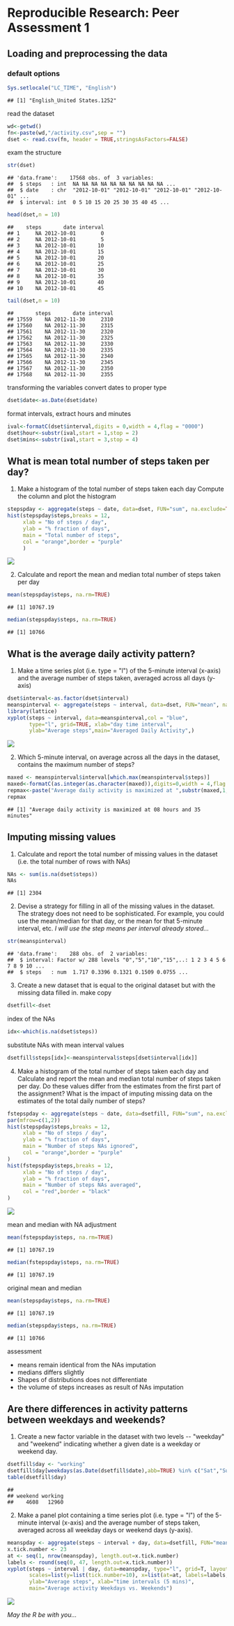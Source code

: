 # Reproducible Research: Peer Assessment 1

## Loading and preprocessing the data
### default options

```r
Sys.setlocale("LC_TIME", "English")
```

```
## [1] "English_United States.1252"
```

read the dataset

```r
wd<-getwd()
fn<-paste(wd,"/activity.csv",sep = "")
dset <- read.csv(fn, header = TRUE,stringsAsFactors=FALSE)
```

exam the structure

```r
str(dset)
```

```
## 'data.frame':	17568 obs. of  3 variables:
##  $ steps   : int  NA NA NA NA NA NA NA NA NA NA ...
##  $ date    : chr  "2012-10-01" "2012-10-01" "2012-10-01" "2012-10-01" ...
##  $ interval: int  0 5 10 15 20 25 30 35 40 45 ...
```

```r
head(dset,n = 10)
```

```
##    steps       date interval
## 1     NA 2012-10-01        0
## 2     NA 2012-10-01        5
## 3     NA 2012-10-01       10
## 4     NA 2012-10-01       15
## 5     NA 2012-10-01       20
## 6     NA 2012-10-01       25
## 7     NA 2012-10-01       30
## 8     NA 2012-10-01       35
## 9     NA 2012-10-01       40
## 10    NA 2012-10-01       45
```

```r
tail(dset,n = 10)
```

```
##       steps       date interval
## 17559    NA 2012-11-30     2310
## 17560    NA 2012-11-30     2315
## 17561    NA 2012-11-30     2320
## 17562    NA 2012-11-30     2325
## 17563    NA 2012-11-30     2330
## 17564    NA 2012-11-30     2335
## 17565    NA 2012-11-30     2340
## 17566    NA 2012-11-30     2345
## 17567    NA 2012-11-30     2350
## 17568    NA 2012-11-30     2355
```

transforming the variables
convert dates to proper type

```r
dset$date<-as.Date(dset$date)
```

format intervals, extract hours and minutes

```r
ival<-formatC(dset$interval,digits = 0,width = 4,flag = "0000")
dset$hour<-substr(ival,start = 1,stop = 2)
dset$mins<-substr(ival,start = 3,stop = 4)
```

## What is mean total number of steps taken per day?

1. Make a histogram of the total number of steps taken each day
Compute the column and plot the histogram

```r
stepspday <- aggregate(steps ~ date, data=dset, FUN="sum", na.exclude=TRUE)
hist(stepspday$steps,breaks = 12,
     xlab = "No of steps / day",
     ylab = "% fraction of days",
     main = "Total number of steps",
     col = "orange",border = "purple"
     )
```

![](PA1_template_files/figure-html/unnamed-chunk-6-1.png) 

2. Calculate and report the mean and median total number of steps taken per day

```r
mean(stepspday$steps, na.rm=TRUE)
```

```
## [1] 10767.19
```

```r
median(stepspday$steps, na.rm=TRUE)
```

```
## [1] 10766
```


## What is the average daily activity pattern?

1. Make a time series plot (i.e. type = "l") of the 
5-minute interval (x-axis) and the average number of steps taken,
averaged across all days (y-axis)

```r
dset$interval<-as.factor(dset$interval)
meanspinterval <- aggregate(steps ~ interval, data=dset, FUN="mean", na.exclude=TRUE)
library(lattice)
xyplot(steps ~ interval, data=meanspinterval,col = "blue",
       type="l", grid=TRUE, xlab="day time interval", 
       ylab="Average steps",main="Averaged Daily Activity",)
```

![](PA1_template_files/figure-html/unnamed-chunk-8-1.png) 

2. Which 5-minute interval, on average across all the days 
in the dataset, contains the maximum number of steps?

```r
maxed <- meanspinterval$interval[which.max(meanspinterval$steps)]
maxed<-formatC(as.integer(as.character(maxed)),digits=0,width = 4,flag = "0")
repmax<-paste("Average daily activity is maximized at ",substr(maxed,1,2)," hours and ", substr(maxed,3,4)," minutes",sep="")
repmax
```

```
## [1] "Average daily activity is maximized at 08 hours and 35 minutes"
```


## Imputing missing values

1. Calculate and report the total number of missing values in the dataset 
(i.e. the total number of rows with NAs)

```r
NAs <- sum(is.na(dset$steps))
NAs
```

```
## [1] 2304
```

2. Devise a strategy for filling in all of the missing values in 
the dataset. The strategy does not need to be sophisticated. 
For example, you could use the mean/median for that day, 
or the mean for that 5-minute interval, etc.
_I will use the step means per interval already stored..._ 

```r
str(meanspinterval)
```

```
## 'data.frame':	288 obs. of  2 variables:
##  $ interval: Factor w/ 288 levels "0","5","10","15",..: 1 2 3 4 5 6 7 8 9 10 ...
##  $ steps   : num  1.717 0.3396 0.1321 0.1509 0.0755 ...
```

3. Create a new dataset that is equal to the original dataset but with the missing data filled in.
make copy

```r
dsetfill<-dset
```

index of the NAs

```r
idx<-which(is.na(dset$steps))
```

substitute NAs with mean interval values

```r
dsetfill$steps[idx]<-meanspinterval$steps[dset$interval[idx]]
```

4. Make a histogram of the total number of steps taken each day
and Calculate and report the mean and median total number of steps 
taken per day. Do these values differ from the estimates from the 
first part of the assignment? 
What is the impact of imputing missing data on the estimates 
of the total daily number of steps?

```r
fstepspday <- aggregate(steps ~ date, data=dsetfill, FUN="sum", na.exclude=TRUE)
par(mfrow=c(1,2))
hist(stepspday$steps,breaks = 12,
     xlab = "No of steps / day",
     ylab = "% fraction of days",
     main = "Number of steps NAs ignored",
     col = "orange",border = "purple"
)
hist(fstepspday$steps,breaks = 12,
     xlab = "No of steps / day",
     ylab = "% fraction of days",
     main = "Number of steps NAs averaged",
     col = "red",border = "black"
)
```

![](PA1_template_files/figure-html/unnamed-chunk-15-1.png) 

mean and median with NA adjustment

```r
mean(fstepspday$steps, na.rm=TRUE)
```

```
## [1] 10767.19
```

```r
median(fstepspday$steps, na.rm=TRUE)
```

```
## [1] 10767.19
```

original mean and median 

```r
mean(stepspday$steps, na.rm=TRUE)
```

```
## [1] 10767.19
```

```r
median(stepspday$steps, na.rm=TRUE)
```

```
## [1] 10766
```

assessment
- means remain identical from the NAs imputation
- medians differs slightly
- Shapes of distributions does not differentiate 
- the volume of steps increases as result of NAs imputation

## Are there differences in activity patterns between weekdays and weekends?

1. Create a new factor variable in the dataset with 
two levels -- "weekday" and "weekend" indicating whether a given date 
is a weekday or weekend day.

```r
dsetfill$day <- "working"
dsetfill$day[weekdays(as.Date(dsetfill$date),abb=TRUE) %in% c("Sat","Sun")] <- "weekend"
table(dsetfill$day)
```

```
## 
## weekend working 
##    4608   12960
```

2. Make a panel plot containing a time series plot (i.e. type = "l")
of the 5-minute interval (x-axis) and the average number of steps 
taken, averaged across all weekday days or weekend days (y-axis). 

```r
meanspday <- aggregate(steps ~ interval + day, data=dsetfill, FUN="mean")
x.tick.number <- 23
at <- seq(1, nrow(meanspday), length.out=x.tick.number)
labels <- round(seq(0, 47, length.out=x.tick.number))
xyplot(steps ~ interval | day, data=meanspday, type="l", grid=T, layout=c(1,2),
       scales=list(y=list(tick.number=10), x=list(at=at, labels=labels, rot=90)),
       ylab="Average steps", xlab="time intervals (5 mins)", 
       main="Average activity Weekdays vs. Weekends")
```

![](PA1_template_files/figure-html/unnamed-chunk-19-1.png) 

_May the R be with you..._


